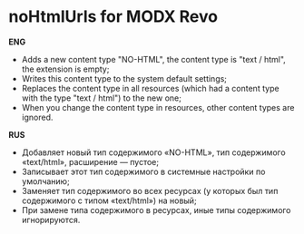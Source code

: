 # noHtmlUrls for MODX Revo

**ENG**
* Adds a new content type "NO-HTML", the content type is "text / html", the extension is empty;
* Writes this content type to the system default settings;
* Replaces the content type in all resources (which had a content type with the type "text / html") to the new one;
* When you change the content type in resources, other content types are ignored.

**RUS**
* Добавляет новый тип содержимого «NO-HTML», тип содержимого «text/html», расширение — пустое;
* Записывает этот тип содержимого в системные настройки по умолчанию;
* Заменяет тип содержимого во всех ресурсах (у которых был тип содержимого с типом «text/html») на новый;
* При замене типа содержимого в ресурсах, иные типы содержимого игнорируются.
